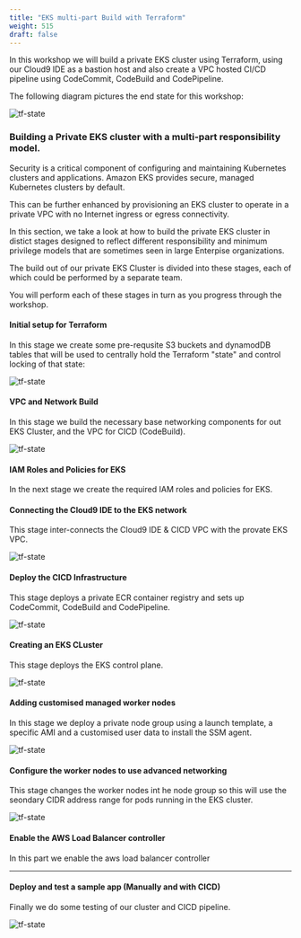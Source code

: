 ```yaml
---
title: "EKS multi-part Build with Terraform"
weight: 515
draft: false
---
```



In this workshop we will build a private EKS cluster using Terraform, using our Cloud9 IDE as a bastion host and also create a VPC hosted CI/CD pipeline using CodeCommit, CodeBuild and CodePipeline.

The following diagram pictures the end state for this workshop:

![tf-state](/images/andyt/master-scenario.png)



### Building a Private EKS cluster with a multi-part responsibility model.

Security is a critical component of configuring and maintaining Kubernetes clusters and applications. Amazon EKS provides secure, managed Kubernetes clusters by default. 

This can be further enhanced by provisioning an EKS cluster to operate in a private VPC with no Internet ingress or egress connectivity.

In this section, we take a look at how to build the private EKS cluster in distict stages designed to reflect different responsibility and minimum privilege models that are sometimes seen in large Enterpise organizations.


The build out of our private EKS Cluster is divided into these stages, each of which could be performed by a separate team.

You will perform each of these stages in turn as you progress through the workshop.

#### Initial setup for Terraform

In this stage we create some pre-requsite S3 buckets and dynamodDB tables that will be used to centrally hold the Terraform "state" and control locking of that state:

![tf-state](/images/andyt/tf-state-aws.jpg)

#### VPC and Network Build

In this stage we build the necessary base networking components for out EKS Cluster, and the VPC for CICD (CodeBuild).

![tf-state](/images/andyt/vpc3.png)

#### IAM Roles and Policies for EKS

In the next stage we create the required IAM roles and policies for EKS.

#### Connecting the Cloud9 IDE to the EKS network

This stage inter-connects the Cloud9 IDE & CICD VPC with the provate EKS VPC. 

![tf-state](/images/andyt/c9net-build.png)


#### Deploy the CICD Infrastructure

This stage deploys a private ECR container registry and sets up CodeCommit, CodeBuild and CodePipeline.

![tf-state](/images/andyt/cicd-build.png)

#### Creating an EKS CLuster

This stage deploys the EKS control plane.

![tf-state](/images/andyt/cluster-build.jpg)

#### Adding customised managed worker nodes

In this stage we deploy a private node group using a launch template, a specific AMI and a customised user data to install the SSM agent.

![tf-state](/images/andyt/nodeg-build.jpg)

#### Configure the worker nodes to use advanced networking

This stage changes the worker nodes int he node group so this will use the seondary CIDR address range for pods running in the EKS cluster.

![tf-state](/images/andyt/adv-net-nodes.png)

#### Enable the AWS Load Balancer controller

In this part we enable the aws load balancer controller 

----

#### Deploy and test a sample app (Manually and with CICD)

Finally we do some testing of our cluster and CICD pipeline.

![tf-state](/images/andyt/cicd-app.png)
